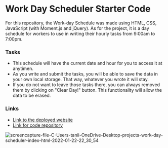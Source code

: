 # Work Day Scheduler Starter Code

For this repository, the Work-day Schedule was made using HTML, CSS, JavaScript (with Moment.js and jQuery). As for the project, it is a day schedule for workers to use in writing their hourly tasks from 9:00am to 7:00pm. 

### Tasks

* This schedule will have the current date and hour for you to access it at anytimen.
* As you write and submit the tasks, you will be able to save the data in your own local storage. That way, whatever you wrote it will stay.
* If you do not want to leave those tasks there, you can always removed them by clicking on "Clear Day!" button. This functionality will allow the data to be erased.

### Links

* <a href="https://tanyaleepr.github.io/work-day-scheduler/"> Link to the deployed website </a>
* <a href="https://github.com/tanyaleepr/work-day-scheduler"> Link for code repository </a>

![screencapture-file-C-Users-tanii-OneDrive-Desktop-projects-work-day-scheduler-index-html-2022-01-22-22_30_54](https://user-images.githubusercontent.com/92898110/150664922-9de7827c-f31d-4ca1-9f93-cb91ff41edf5.png)
